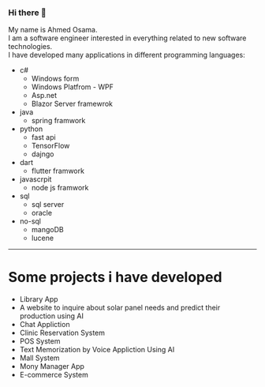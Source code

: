 ### Hi there 👋

My name is Ahmed Osama.  
I am a software engineer interested in everything related to new software technologies.  
I have developed many applications in different programming languages:  

* c#
   * Windows form
   * Windows Platfrom - WPF
   * Asp.net
   * Blazor Server framewrok
* java
    * spring framwork
* python
    * fast api
    * TensorFlow
    * dajngo
* dart
   * flutter framwork
* javascrpit
    * node js framwork
* sql
   * sql server
   * oracle
* no-sql
   * mangoDB
   * lucene
***
# Some projects i have developed 
* Library App
* A website to inquire about solar panel needs and predict their production using AI
* Chat Appliction
* Clinic Reservation System
* POS System
* Text Memorization by Voice Appliction Using AI
* Mall System
* Mony Manager App
* E-commerce System
  

  


<!--
**AhmedOsama-aosi/AhmedOsama-aosi** is a ✨ _special_ ✨ repository because its `README.md` (this file) appears on your GitHub profile.

Here are some ideas to get you started:

- 🔭 I’m currently working on ...
- 🌱 I’m currently learning ...
- 👯 I’m looking to collaborate on ...
- 🤔 I’m looking for help with ...
- 💬 Ask me about ...
- 📫 How to reach me: ...
- 😄 Pronouns: ...
- ⚡ Fun fact: ...
-->
